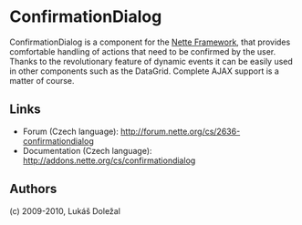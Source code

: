 # ConfirmationDialog

ConfirmationDialog is a component for the [Nette Framework][nette], that
provides comfortable handling of actions that need to be confirmed by the user.
Thanks to the revolutionary feature of dynamic events it can be easily used in
other components such as the DataGrid. Complete AJAX support is a matter of
course.

## Links

- Forum (Czech language): http://forum.nette.org/cs/2636-confirmationdialog
- Documentation (Czech language): http://addons.nette.org/cs/confirmationdialog

## Authors

(c) 2009-2010, Lukáš Doležal


[nette]: http://nette.org/